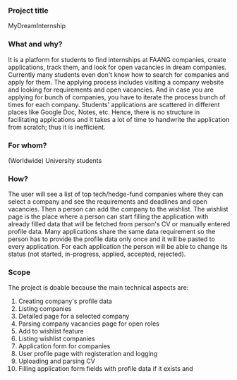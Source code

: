 ### Project title

MyDreamInternship

### What and why?

It is a platform for students to find internships at FAANG companies, create applications, track them, and look for open vacancies in dream companies. Currently many students even don't know how to search for companies and apply for them. The applying process includes visiting a company website and looking for requirements and open vacancies. And in case you are applying for bunch of companies, you have to iterate the process bunch of times for each company. Students' applications are scattered in different places like Google Doc, Notes, etc. Hence, there is no structure in facilitating applications and it takes a lot of time to handwrite the application from scratch; thus it is inefficient.

### For whom?

(Worldwide) University students

### How?

The user will see a list of top tech/hedge-fund companies where they can select a company and see the requirements and deadlines and open vacancies. Then a person can add the company to the wishlist. The wishlist page is the place where a person can start filling the application with already filled data that will be fetched from person's CV or manually entered profile data. Many applications share the same data requirement so the person has to provide the profile data only once and it will be pasted to every application. For each application the person will be able to change its status (not started, in-progress, applied, accepted, rejected).

### Scope

The project is doable because the main technical aspects are:
1. Creating company's profile data
2. Listing companies
3. Detailed page for a selected company
4. Parsing company vacancies page for open roles
5. Add to wishlist feature
6. Listing wishlist companies
7. Application form for companies
8. User profile page with registeration and logging
9. Uploading and parsing CV
10. Filling application form fields with profile data if it exists and 